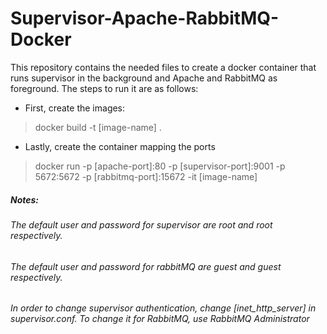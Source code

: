 # Supervisor-Apache-RabbitMQ-Docker
This repository contains the needed files to create a docker container that runs supervisor in the background and Apache and RabbitMQ as foreground. The steps to run it are as follows:
- First, create the images:
> docker build -t [image-name] .
- Lastly, create the container mapping the ports
> docker run -p [apache-port]:80 -p [supervisor-port]:9001 -p 5672:5672 -p [rabbitmq-port]:15672 -it [image-name]

##### Notes: 
###### The default user and password for supervisor are _root_ and _root_ respectively.
###### The default user and password for rabbitMQ are _guest_ and _guest_ respectively.
###### In order to change supervisor authentication, change [inet_http_server] in supervisor.conf. To change it for RabbitMQ, use RabbitMQ Administrator

